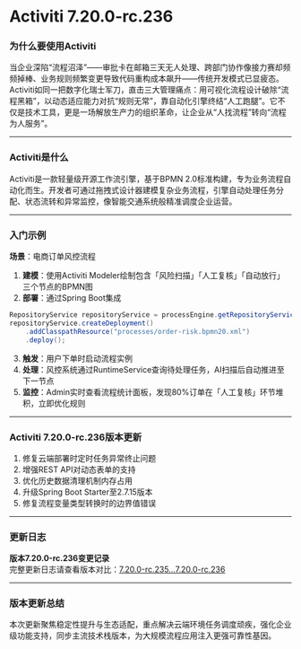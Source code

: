 # Activiti 7.20.0-rc.236
### 为什么要使用Activiti  
当企业深陷“流程沼泽”——审批卡在邮箱三天无人处理、跨部门协作像接力赛却频频掉棒、业务规则频繁变更导致代码重构成本飙升——传统开发模式已显疲态。Activiti如同一把数字化瑞士军刀，直击三大管理痛点：用可视化流程设计破除“流程黑箱”，以动态适应能力对抗“规则无常”，靠自动化引擎终结“人工跑腿”。它不仅是技术工具，更是一场解放生产力的组织革命，让企业从“人找流程”转向“流程为人服务”。

---

### Activiti是什么  
Activiti是一款轻量级开源工作流引擎，基于BPMN 2.0标准构建，专为业务流程自动化而生。开发者可通过拖拽式设计器建模复杂业务流程，引擎自动处理任务分配、状态流转和异常监控，像智能交通系统般精准调度企业运营。

---

### 入门示例  
**场景**：电商订单风控流程  
1. **建模**：使用Activiti Modeler绘制包含「风险扫描」「人工复核」「自动放行」三个节点的BPMN图  
2. **部署**：通过Spring Boot集成  
```java
RepositoryService repositoryService = processEngine.getRepositoryService();
repositoryService.createDeployment()
    .addClasspathResource("processes/order-risk.bpmn20.xml")
    .deploy();
```
3. **触发**：用户下单时启动流程实例  
4. **处理**：风控系统通过RuntimeService查询待处理任务，AI扫描后自动推进至下一节点  
5. **监控**：Admin实时查看流程统计面板，发现80%订单在「人工复核」环节堆积，立即优化规则  

---

### Activiti 7.20.0-rc.236版本更新  
1. 修复云端部署时定时任务异常终止问题  
2. 增强REST API对动态表单的支持  
3. 优化历史数据清理机制内存占用  
4. 升级Spring Boot Starter至2.7.15版本  
5. 修复流程变量类型转换时的边界值错误  

---

### 更新日志  
**版本7.20.0-rc.236变更记录**  
完整更新日志请查看版本对比：[7.20.0-rc.235...7.20.0-rc.236](https://github.com/Activiti/Activiti/compare/7.20.0-rc.235...7.20.0-rc.236)

---

### 版本更新总结  
本次更新聚焦稳定性提升与生态适配，重点解决云端环境任务调度顽疾，强化企业级功能支持，同步主流技术栈版本，为大规模流程应用注入更强可靠性基因。